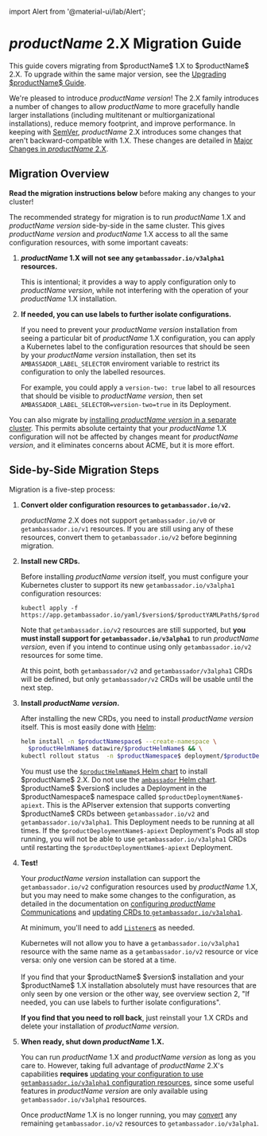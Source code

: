 import Alert from '@material-ui/lab/Alert';

# $productName$ 2.X Migration Guide

<Alert severity="info">
  This guide covers migrating from $productName$ 1.X to $productName$ 2.X. To upgrade within
  the same major version, see the <a href="../upgrading">Upgrading $productName$ Guide</a>.
</Alert>

We're pleased to introduce $productName$ $version$! The 2.X family introduces a number of
changes to allow $productName$ to more gracefully handle larger installations (including
multitenant or multiorganizational installations), reduce memory footprint, and improve
performance. In keeping with [SemVer](https://semver.org), $productName$ 2.X introduces
some changes that aren't backward-compatible with 1.X. These changes are detailed in
[Major Changes in $productName$ 2.X](../../../about/changes-2.x).

## Migration Overview

<Alert severity="warning">
  <b>Read the migration instructions below</b> before making any changes to your
  cluster!
</Alert>

The recommended strategy for migration is to run $productName$ 1.X and $productName$
$version$ side-by-side in the same cluster. This gives $productName$ $version$
and $productName$ 1.X access to all the same configuration resources, with some
important caveats:

1. **$productName$ 1.X will not see any `getambassador.io/v3alpha1` resources.**

   This is intentional; it provides a way to apply configuration only to 
   $productName$ $version$, while not interfering with the operation of your
   $productName$ 1.X installation.

2. **If needed, you can use labels to further isolate configurations.**

   If you need to prevent your $productName$ $version$ installation from
   seeing a particular bit of $productName$ 1.X configuration, you can apply
   a Kubernetes label to the configuration resources that should be seen by
   your $productName$ $version$ installation, then set its
   `AMBASSADOR_LABEL_SELECTOR` enviroment variable to restrict its configuration
   to only the labelled resources.

   For example, you could apply a `version-two: true` label to all resources
   that should be visible to $productName$ $version$, then set
   `AMBASSADOR_LABEL_SELECTOR=version-two=true` in its Deployment.

You can also migrate by [installing $productName$ $version$ in a separate cluster](../migrate-to-2-alternate).
This permits absolute certainty that your $productName$ 1.X configuration will not be
affected by changes meant for $productName$ $version$, and it eliminates concerns about
ACME, but it is more effort.

## Side-by-Side Migration Steps

Migration is a five-step process:

1. **Convert older configuration resources to `getambassador.io/v2`.**

   $productName$ 2.X does not support <code>getambassador.io/v0</code> or
   <code>getambassador.io/v1</code> resources. If you are still using any of these
   resources, convert them to <code>getambassador.io/v2</code> before beginning migration.

2. **Install new CRDs.**

   Before installing $productName$ $version$ itself, you must configure your
   Kubernetes cluster to support its new `getambassador.io/v3alpha1` configuration
   resources:

   ```
   kubectl apply -f https://app.getambassador.io/yaml/$version$/$productYAMLPath$/$productCRDName$
   ```

   Note that `getambassador.io/v2` resources are still supported, but **you must
   install support for `getambassador.io/v3alpha1`** to run $productName$ $version$,
   even if you intend to continue using only `getambassador.io/v2` resources for some
   time.

   <Alert severity="info">
     At this point, both <code>getambassador/v2</code> and <code>getambassador/v3alpha1</code>
     CRDs will be defined, but only <code>getambassador/v2</code> CRDs will be usable until
     the next step.
   </Alert>

3. **Install $productName$ $version$.**

   After installing the new CRDs, you need to install $productName$ $version$ itself.
   This is most easily done with [Helm](../helm):

   ```bash
   helm install -n $productNamespace$ --create-namespace \
     $productHelmName$ datawire/$productHelmName$ && \
   kubectl rollout status  -n $productNamespace$ deployment/$productDeploymentName$ -w
   ```

   <Alert severity="warning">
     You must use the <a href="https://github.com/datawire/edge-stack/"><code>$productHelmName$</code> Helm chart</a> to install $productName$ 2.X.
     Do not use the <a href="https://github.com/emissary-ingress/emissary/tree/release/v1.14/charts/ambassador"><code>ambassador</code> Helm chart</a>.
   </Alert>

   <Alert severity="info">
     $productName$ $version$ includes a Deployment in the $productNamespace$ namespace
     called <code>$productDeploymentName$-apiext</code>. This is the APIserver extension
     that supports converting $productName$ CRDs between <code>getambassador.io/v2</code>
     and <code>getambassador.io/v3alpha1</code>. This Deployment needs to be running at
     all times.
   </Alert>

   <Alert severity="warning">
     If the <code>$productDeploymentName$-apiext</code> Deployment's Pods all stop running,
     you will not be able to use <code>getambassador.io/v3alpha1</code> CRDs until restarting
     the <code>$productDeploymentName$-apiext</code> Deployment.
   </Alert>

5. **Test!**

   Your $productName$ $version$ installation can support the `getambassador.io/v2`
   configuration resources used by $productName$ 1.X, but you may need to make some
   changes to the configuration, as detailed in the documentation on 
   [configuring $productName$ Communications](../../../howtos/configure-communications)
   and [updating CRDs to `getambassador.io/v3alpha1`](../convert-to-v3alpha1). 

   At minimum, you'll need to add [`Listener`s](../../running/listener) as needed.

   <Alert severity="info">
    Kubernetes will not allow you to have a <code>getambassador.io/v3alpha1</code> resource
    with the same name as a <code>getambassador.io/v2</code> resource or vice versa: only
    one version can be stored at a time.<br/>
    <br/>
    If you find that your $productName$ $version$ installation and your $productName$ 1.X
    installation absolutely must have resources that are only seen by one version or the
    other way, see overview section 2, "If needed, you can use labels to further isolate configurations".
   </Alert>

   **If you find that you need to roll back**, just reinstall your 1.X CRDs and delete your 
   installation of $productName$ $version$.

4. **When ready, shut down $productName$ 1.X.**

   You can run $productName$ 1.X and $productName$ $version$ as long as you care to. 
   However, taking full advantage of $productName$ 2.X's capabilities **requires**
   [updating your configuration to use `getambassador.io/v3alpha1` configuration resources](../convert-to-v3alpha1),
   since some useful features in $productName$ $version$ are only available using 
   `getambassador.io/v3alpha1` resources.

   Once $productName$ 1.X is no longer running, you may [convert](..convert-to-v3alpha1)
   any remaining `getambassador.io/v2` resources to `getambassador.io/v3alpha1`.
